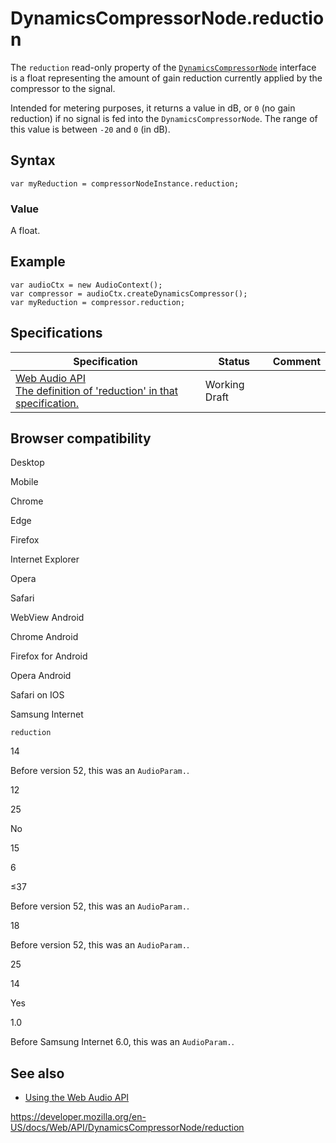 # DynamicsCompressorNode.reduction

The `reduction` read-only property of the [`DynamicsCompressorNode`](../dynamicscompressornode) interface is a float representing the amount of gain reduction currently applied by the compressor to the signal.

Intended for metering purposes, it returns a value in dB, or `0` (no gain reduction) if no signal is fed into the `DynamicsCompressorNode`. The range of this value is between `-20` and `0` (in dB).

## Syntax

    var myReduction = compressorNodeInstance.reduction;

### Value

A float.

## Example

    var audioCtx = new AudioContext();
    var compressor = audioCtx.createDynamicsCompressor();
    var myReduction = compressor.reduction;

## Specifications

<table><thead><tr class="header"><th>Specification</th><th>Status</th><th>Comment</th></tr></thead><tbody><tr class="odd"><td><a href="https://webaudio.github.io/web-audio-api/#dom-dynamicscompressornode-reduction">Web Audio API<br />
<span class="small">The definition of 'reduction' in that specification.</span></a></td><td><span class="spec-wd">Working Draft</span></td><td></td></tr></tbody></table>

## Browser compatibility

Desktop

Mobile

Chrome

Edge

Firefox

Internet Explorer

Opera

Safari

WebView Android

Chrome Android

Firefox for Android

Opera Android

Safari on IOS

Samsung Internet

`reduction`

14

Before version 52, this was an `AudioParam.`.

12

25

No

15

6

≤37

Before version 52, this was an `AudioParam.`.

18

Before version 52, this was an `AudioParam.`.

25

14

Yes

1.0

Before Samsung Internet 6.0, this was an `AudioParam.`.

## See also

- [Using the Web Audio API](../web_audio_api/using_web_audio_api)

<a href="https://developer.mozilla.org/en-US/docs/Web/API/DynamicsCompressorNode/reduction" class="_attribution-link">https://developer.mozilla.org/en-US/docs/Web/API/DynamicsCompressorNode/reduction</a>
